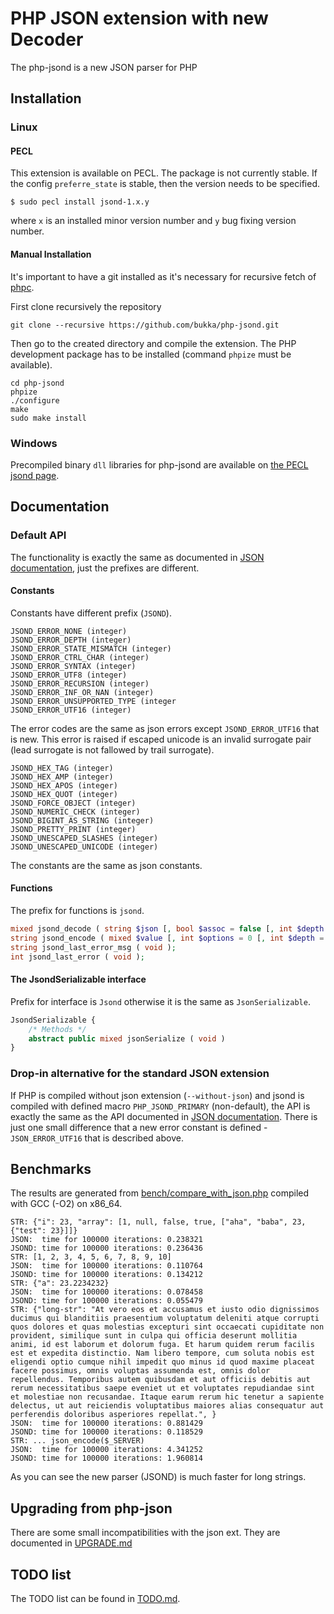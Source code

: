 # PHP JSON extension with new Decoder

The php-jsond is a new JSON parser for PHP


## Installation

### Linux

#### PECL

This extension is available on PECL. The package is not currently stable. If the config `preferre_state` is stable, then the version needs to be specified.

```
$ sudo pecl install jsond-1.x.y
```

where `x` is an installed minor version number and `y` bug fixing version number.


#### Manual Installation

It's important to have a git installed as it's necessary for recursive fetch of
[phpc](https://github.com/bukka/phpc).

First clone recursively the repository
```
git clone --recursive https://github.com/bukka/php-jsond.git
```

Then go to the created directory and compile the extension. The PHP development package has to be installed (command `phpize` must be available).
```
cd php-jsond
phpize
./configure
make
sudo make install
```

### Windows

Precompiled binary `dll` libraries for php-jsond are available on [the PECL jsond page](http://pecl.php.net/package/jsond).


## Documentation

### Default API

The functionality is exactly the same as documented in [JSON documentation](http://php.net/json), just the prefixes are different.


#### Constants

Constants have different prefix (`JSOND`).
```
JSOND_ERROR_NONE (integer)
JSOND_ERROR_DEPTH (integer)
JSOND_ERROR_STATE_MISMATCH (integer)
JSOND_ERROR_CTRL_CHAR (integer)
JSOND_ERROR_SYNTAX (integer)
JSOND_ERROR_UTF8 (integer)
JSOND_ERROR_RECURSION (integer)
JSOND_ERROR_INF_OR_NAN (integer)
JSOND_ERROR_UNSUPPORTED_TYPE (integer
JSOND_ERROR_UTF16 (integer)
```
The error codes are the same as json errors except `JSOND_ERROR_UTF16` that is new. This error is raised if escaped unicode is an invalid surrogate pair (lead surrogate is not fallowed by trail surrogate).

```
JSOND_HEX_TAG (integer)
JSOND_HEX_AMP (integer)
JSOND_HEX_APOS (integer)
JSOND_HEX_QUOT (integer)
JSOND_FORCE_OBJECT (integer)
JSOND_NUMERIC_CHECK (integer)
JSOND_BIGINT_AS_STRING (integer)
JSOND_PRETTY_PRINT (integer)
JSOND_UNESCAPED_SLASHES (integer)
JSOND_UNESCAPED_UNICODE (integer)
```
The constants are the same as json constants.

#### Functions

The prefix for functions is `jsond`.

```php
mixed jsond_decode ( string $json [, bool $assoc = false [, int $depth = 512 [, int $options = 0 ]]] );
string jsond_encode ( mixed $value [, int $options = 0 [, int $depth = 512 ]] );
string jsond_last_error_msg ( void );
int jsond_last_error ( void );
```

####  The JsondSerializable interface

Prefix for interface is `Jsond` otherwise it is the same as `JsonSerializable`. 

```php
JsondSerializable {
    /* Methods */
    abstract public mixed jsonSerialize ( void )
}
```


### Drop-in alternative for the standard JSON extension

If PHP is compiled without json extension (`--without-json`) and jsond is compiled with defined macro `PHP_JSOND_PRIMARY` (non-default), the API is exactly the same as the API documented in [JSON documentation](http://php.net/json). There is just one small difference that a new error constant is defined - `JSON_ERROR_UTF16` that is described above.


## Benchmarks

The results are generated from [bench/compare_with_json.php](https://github.com/bukka/php-jsond/blob/master/bench/compare_with_json.php) compiled with GCC (-O2) on x86_64.

```
STR: {"i": 23, "array": [1, null, false, true, ["aha", "baba", 23, {"test": 23}]]}
JSON:  time for 100000 iterations: 0.238321
JSOND: time for 100000 iterations: 0.236436
STR: [1, 2, 3, 4, 5, 6, 7, 8, 9, 10]
JSON:  time for 100000 iterations: 0.110764
JSOND: time for 100000 iterations: 0.134212
STR: {"a": 23.2234232}
JSON:  time for 100000 iterations: 0.078458
JSOND: time for 100000 iterations: 0.055479
STR: {"long-str": "At vero eos et accusamus et iusto odio dignissimos ducimus qui blanditiis praesentium voluptatum deleniti atque corrupti quos dolores et quas molestias excepturi sint occaecati cupiditate non provident, similique sunt in culpa qui officia deserunt mollitia animi, id est laborum et dolorum fuga. Et harum quidem rerum facilis est et expedita distinctio. Nam libero tempore, cum soluta nobis est eligendi optio cumque nihil impedit quo minus id quod maxime placeat facere possimus, omnis voluptas assumenda est, omnis dolor repellendus. Temporibus autem quibusdam et aut officiis debitis aut rerum necessitatibus saepe eveniet ut et voluptates repudiandae sint et molestiae non recusandae. Itaque earum rerum hic tenetur a sapiente delectus, ut aut reiciendis voluptatibus maiores alias consequatur aut perferendis doloribus asperiores repellat.", }
JSON:  time for 100000 iterations: 0.881429
JSOND: time for 100000 iterations: 0.118529
STR: ... json_encode($_SERVER)
JSON:  time for 100000 iterations: 4.341252
JSOND: time for 100000 iterations: 1.960814
```

As you can see the new parser (JSOND) is much faster for long strings.


## Upgrading from php-json

There are some small incompatibilities with the json ext. They are documented in [UPGRADE.md](https://github.com/bukka/php-jsond/blob/master/UPGRADE.md)

## TODO list

The TODO list can be found in [TODO.md](https://github.com/bukka/php-jsond/blob/master/TODO.md).
